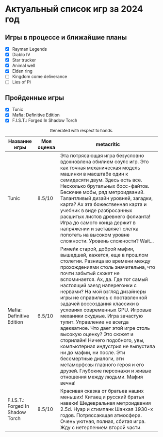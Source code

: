 # Актуальный список игр за 2024 год
## Игры в процессе и ближайшие планы
- [x] Rayman Legends
- [x] Diablo IV
- [x] Star trucker
- [x] Animal well
- [x] Elden ring
- [ ] Kingdom come deliverance
- [ ] Lies of Pi

## Пройденные игры
- [x] Tunic
- [x] Mafia: Definitive Edition
- [x] F.I.S.T.: Forged In Shadow Torch

<table role="table" aria-busy="false" aria-colcount="3" class="table b-table gl-mt-0! gl-table" id="__BVID__297">
   <caption><small>Generated with respect to hands.</small></caption>
   <!---->
   <thead role="rowgroup" class="">
      <!---->
      <tr role="row" class="">
         <th role="columnheader" scope="col" tabindex="0" aria-colindex="1" aria-sort="ascending" class="position-relative">
            <div>Название игры</div>
         </th>
         <th role="columnheader" scope="col" tabindex="0" aria-colindex="2" aria-sort="none" class="position-relative">
            <div>Моя оценка</div>
         </th>
         <th role="columnheader" scope="col" aria-colindex="3" class="position-relative">
            <div>metacritic</div>
         </th>
      </tr>
   </thead>
   <tbody role="rowgroup">
      <!---->
      <tr role="row" class="">
         <td aria-colindex="1" role="cell" class="">Tunic</td>
         <td aria-colindex="2" role="cell" class="">8.5/10</td>
         <td aria-colindex="3" role="cell" class="">Эта потрясающая игра безусловно вдохновлена обилием соулс игр. Это как точная механическая модель машинки в масштабе один к семидесяти двум. Здесь есть все. Несколько брутальных босс-файтов. Бесючие мобы, ряд метроидваний. Талантливый дизайн уровней, загадки, карта? Ах эта божественная карта и учебник в виде разбросанных расшитых листов древнего фолианта! Игра до самого конца держит в напряжении и заставляет слегка попотеть на высоком уровне сложности. Уровень сложности? Wait...</td>
      </tr>
      <tr role="row" class="">
         <td aria-colindex="1" role="cell" class="">Mafia: Definitive Edition</td>
         <td aria-colindex="2" role="cell" class="">6.5/10</td>
         <td aria-colindex="3" role="cell" class="">Римейк старой, доброй мафии, вышедшей, кажется, еще в прошлом столетии. Разница во времени между прохождениями столь значительна, что почти забытый сюжет не вспоминается. Ах, да. Где тот самый настоящий заезд наперегонки с нервами? На мой взгляд дизайнеры игры не справились с поставленной задачей воссоздания классики в условиях современных GPU. Игровые механики скудные. Игра зачастую тупит. Управление не всегда адекватное. Что дает этой игре столь высокую оценку? Это сюжет и сторилайн! Ничего подобного, увы, компьютерная индустрия не выпустила ни до мафии, ни после. Эти бессмертные диалоги, эти метаморфозы главного героя и его друзей. Глубокие персонажи и живые отношения между людьми. Мафия вечна!</td>
      </tr>
      <tr role="row" class="">
         <td aria-colindex="1" role="cell" class="">F.I.S.T.: Forged In Shadow Torch</td>
         <td aria-colindex="2" role="cell" class="">8.5/10</td>
         <td aria-colindex="3" role="cell" class="">Красивая сказка от братьев наших меньших! Китаец и русский братья навеки! Шедевральная метроидвания 2.5d. Нуар и стимпанк Шанхая 1930-х годов. Потряссающая атмосфера. Очень уютная, полная, сбитая игра. Жду с нетерпением второй части.</td>
      </tr>
      <!----><!---->     
   </tbody>
   <!---->
</table>

